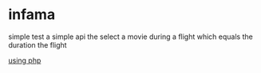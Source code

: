 # infama
simple test
a simple api the select a movie during a flight which equals the duration the flight

<u> using php</u>

